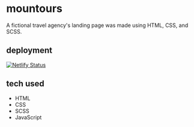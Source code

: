# mountours

A fictional travel agency's landing page was made using HTML, CSS, and SCSS. 

## deployment

[![Netlify Status](https://api.netlify.com/api/v1/badges/68ecee4a-eb13-4111-acf9-ff9db799b1f0/deploy-status)](https://app.netlify.com/sites/victoriavavulina/deploys)

## tech used

- HTML
- CSS
- SCSS
- JavaScript
